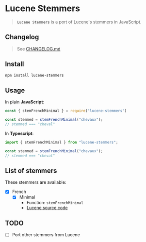 # Lucene Stemmers

> **`Lucene Stemmers`** is a port of Lucene's stemmers in JavaScript.

## Changelog

> See [CHANGELOG.md](CHANGELOG.md)

## Install

```sh
npm install lucene-stemmers
```

## Usage

In plain **JavaScript**: 

```js
const { stemFrenchMinimal } = require("lucene-stemmers")

const stemmed = stemFrenchMinimal("chevaux");
// stemmed === "cheval"
```

In **Typescript**: 

```ts
import { stemFrenchMinimal } from "lucene-stemmers";

const stemmed = stemFrenchMinimal("chevaux");
// stemmed === "cheval"
```

## List of stemmers

These stemmers are available:

- [x] French
    - [x] Minimal
        - Function: `stemFrenchMinimal`
        - [Lucene source code](https://gitbox.apache.org/repos/asf?p=lucene.git;a=blob;f=lucene/analysis/common/src/java/org/apache/lucene/analysis/fr/FrenchMinimalStemmer.java)

## TODO

- [ ] Port other stemmers from Lucene 
